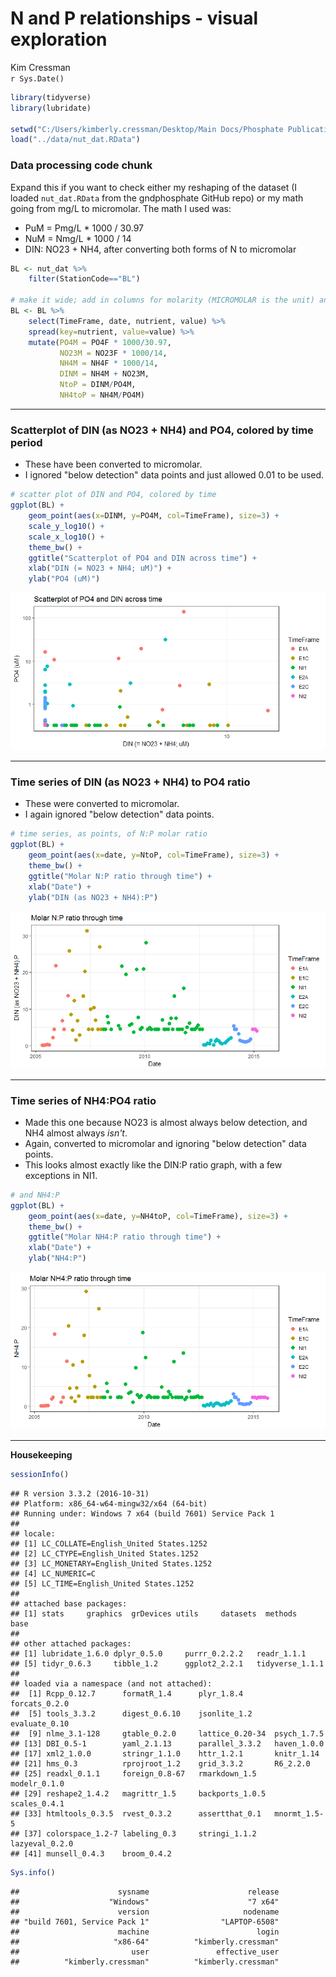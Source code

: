 # N and P relationships - visual exploration
Kim Cressman  
`r Sys.Date()`  

```r
library(tidyverse)
library(lubridate)

setwd("C:/Users/kimberly.cressman/Desktop/Main Docs/Phosphate Publication/gndphosphate/Kim")
load("../data/nut_dat.RData")
```

### Data processing code chunk  
Expand this if you want to check either my reshaping of the dataset (I loaded `nut_dat.RData` from the gndphosphate GitHub repo) or my math going from mg/L to micromolar. The math I used was: 

+  PuM = Pmg/L * 1000 / 30.97  
+  NuM = Nmg/L * 1000 / 14  
+  DIN: NO23 + NH4, after converting both forms of N to micromolar



```r
BL <- nut_dat %>%
    filter(StationCode=="BL")

# make it wide; add in columns for molarity (MICROMOLAR is the unit) and ratios
BL <- BL %>%
    select(TimeFrame, date, nutrient, value) %>%
    spread(key=nutrient, value=value) %>%
    mutate(PO4M = PO4F * 1000/30.97, 
           NO23M = NO23F * 1000/14, 
           NH4M = NH4F * 1000/14,
           DINM = NH4M + NO23M,
           NtoP = DINM/PO4M,
           NH4toP = NH4M/PO4M)
```

******

### Scatterplot of DIN (as NO23 + NH4) and PO4, colored by time period 

+  These have been converted to micromolar.  
+  I ignored "below detection" data points and just allowed 0.01 to be used.


```r
# scatter plot of DIN and PO4, colored by time
ggplot(BL) +
    geom_point(aes(x=DINM, y=PO4M, col=TimeFrame), size=3) +
    scale_y_log10() +
    scale_x_log10() +
    theme_bw() +
    ggtitle("Scatterplot of PO4 and DIN across time") +
    xlab("DIN (= NO23 + NH4; uM)") +
    ylab("PO4 (uM)")
```

![](NtoP_files/figure-html/unnamed-chunk-3-1.png)<!-- -->

******

### Time series of DIN (as NO23 + NH4) to PO4 ratio  

+  These were converted to micromolar.  
+  I again ignored "below detection" data points. 


```r
# time series, as points, of N:P molar ratio
ggplot(BL) +
    geom_point(aes(x=date, y=NtoP, col=TimeFrame), size=3) +
    theme_bw() +
    ggtitle("Molar N:P ratio through time") +
    xlab("Date") +
    ylab("DIN (as NO23 + NH4):P")
```

![](NtoP_files/figure-html/unnamed-chunk-4-1.png)<!-- -->

******

### Time series of NH4:PO4 ratio 

+  Made this one because NO23 is almost always below detection, and NH4 almost always _isn't_.  
+  Again, converted to micromolar and ignoring "below detection" data points.  
+  This looks almost exactly like the DIN:P ratio graph, with a few exceptions in NI1.


```r
# and NH4:P
ggplot(BL) +
    geom_point(aes(x=date, y=NH4toP, col=TimeFrame), size=3) +
    theme_bw() +
    ggtitle("Molar NH4:P ratio through time") +
    xlab("Date") +
    ylab("NH4:P")
```

![](NtoP_files/figure-html/unnamed-chunk-5-1.png)<!-- -->


******

__Housekeeping__  


```r
sessionInfo()
```

```
## R version 3.3.2 (2016-10-31)
## Platform: x86_64-w64-mingw32/x64 (64-bit)
## Running under: Windows 7 x64 (build 7601) Service Pack 1
## 
## locale:
## [1] LC_COLLATE=English_United States.1252 
## [2] LC_CTYPE=English_United States.1252   
## [3] LC_MONETARY=English_United States.1252
## [4] LC_NUMERIC=C                          
## [5] LC_TIME=English_United States.1252    
## 
## attached base packages:
## [1] stats     graphics  grDevices utils     datasets  methods   base     
## 
## other attached packages:
## [1] lubridate_1.6.0 dplyr_0.5.0     purrr_0.2.2.2   readr_1.1.1    
## [5] tidyr_0.6.3     tibble_1.2      ggplot2_2.2.1   tidyverse_1.1.1
## 
## loaded via a namespace (and not attached):
##  [1] Rcpp_0.12.7      formatR_1.4      plyr_1.8.4       forcats_0.2.0   
##  [5] tools_3.3.2      digest_0.6.10    jsonlite_1.2     evaluate_0.10   
##  [9] nlme_3.1-128     gtable_0.2.0     lattice_0.20-34  psych_1.7.5     
## [13] DBI_0.5-1        yaml_2.1.13      parallel_3.3.2   haven_1.0.0     
## [17] xml2_1.0.0       stringr_1.1.0    httr_1.2.1       knitr_1.14      
## [21] hms_0.3          rprojroot_1.2    grid_3.3.2       R6_2.2.0        
## [25] readxl_0.1.1     foreign_0.8-67   rmarkdown_1.5    modelr_0.1.0    
## [29] reshape2_1.4.2   magrittr_1.5     backports_1.0.5  scales_0.4.1    
## [33] htmltools_0.3.5  rvest_0.3.2      assertthat_0.1   mnormt_1.5-5    
## [37] colorspace_1.2-7 labeling_0.3     stringi_1.1.2    lazyeval_0.2.0  
## [41] munsell_0.4.3    broom_0.4.2
```

```r
Sys.info()
```

```
##                      sysname                      release 
##                    "Windows"                      "7 x64" 
##                      version                     nodename 
## "build 7601, Service Pack 1"                "LAPTOP-6508" 
##                      machine                        login 
##                     "x86-64"          "kimberly.cressman" 
##                         user               effective_user 
##          "kimberly.cressman"          "kimberly.cressman"
```

